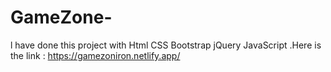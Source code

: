 # GameZone-
l have done this project with Html CSS Bootstrap jQuery JavaScript .Here is the link :  https://gamezoniron.netlify.app/
